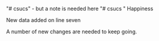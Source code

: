 "# csucs" - but a note is needed here
"# csucs " 
Happiness



New data added on line seven


A number of new changes are needed to keep going.